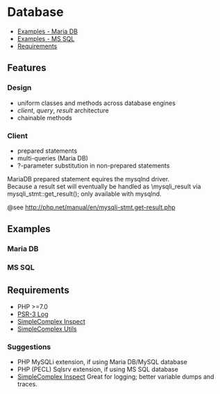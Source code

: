 # Database #

- [Examples - Maria DB](#maria-db)
- [Examples - MS SQL](#ms-sql)
- [Requirements](#requirements)

## Features ##

### Design ###
- uniform classes and methods across database engines
- _client_, _query_, _result_ architecture
- chainable methods

### Client ###
- prepared statements
- multi-queries (Maria DB)
- ?-parameter substitution in non-prepared statements


MariaDB prepared statement equires the mysqlnd driver.  
Because a result set will eventually be handled as \mysqli_result
via mysqli_stmt::get_result(); only available with mysqlnd.

@see http://php.net/manual/en/mysqli-stmt.get-result.php

## Examples ##

### Maria DB ###


### MS SQL ###


## Requirements ##

- PHP >=7.0
- [PSR-3 Log](https://github.com/php-fig/log)
- [SimpleComplex Inspect](https://github.com/simplecomplex/inspect)
- [SimpleComplex Utils](https://github.com/simplecomplex/php-utils)

### Suggestions ###

- PHP MySQLi extension, if using Maria DB/MySQL database
- PHP (PECL) Sqlsrv extension, if using MS SQL database
- [SimpleComplex Inspect](https://github.com/simplecomplex/inspect) Great for logging; better variable dumps and traces.

